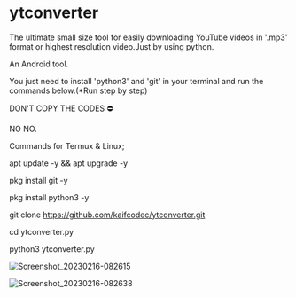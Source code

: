 # ytconverter


The ultimate small size tool for easily downloading YouTube videos in '.mp3' format or highest resolution video.Just by using python.

An Android tool.

You just need to install 'python3' and 'git' in your terminal and run the commands below.(*Run step by step)

DON'T COPY THE CODES ⛔

NO NO.

Commands for Termux & Linux;

apt update -y && apt upgrade -y

pkg install git -y

pkg install python3 -y

git clone https://github.com/kaifcodec/ytconverter.git

cd ytconverter.py

python3 ytconverter.py

![Screenshot_20230216-082615](https://user-images.githubusercontent.com/98528577/219256583-944c3679-1221-4941-b486-51216b979dae.png)

![Screenshot_20230216-082638](https://user-images.githubusercontent.com/98528577/219256609-a9e7b63a-7c4e-4f73-b482-6dbf565d0569.png)
